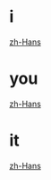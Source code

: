 
# i

[zh-Hans](../zh-Hans/concepts/person_pronouns.md#i)

# you

[zh-Hans](../zh-Hans/concepts/person_pronouns.md#you)

# it

[zh-Hans](../zh-Hans/concepts/person_pronouns.md#it)
